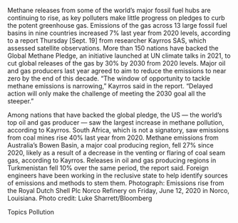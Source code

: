 Methane releases from some of the world’s major fossil fuel hubs are continuing to rise, as key polluters make little progress on pledges to curb the potent greenhouse gas.
Emissions of the gas across 13 large fossil fuel basins in nine countries increased 7% last year from 2020 levels, according to a report Thursday [Sept. 19] from researcher Kayrros SAS, which assessed satellite observations.
More than 150 nations have backed the Global Methane Pledge, an initiative launched at UN climate talks in 2021, to cut global releases of the gas by 30% by 2030 from 2020 levels. Major oil and gas producers last year agreed to aim to reduce the emissions to near zero by the end of this decade.
“The window of opportunity to tackle methane emissions is narrowing,” Kayrros said in the report. “Delayed action will only make the challenge of meeting the 2030 goal all the steeper.”

Among nations that have backed the global pledge, the US — the world’s top oil and gas producer — saw the largest increase in methane pollution, according to Kayrros. South Africa, which is not a signatory, saw emissions from coal mines rise 40% last year from 2020.
Methane emissions from Australia’s Bowen Basin, a major coal producing region, fell 27% since 2020, likely as a result of a decrease in the venting or flaring of coal seam gas, according to Kayrros.
Releases in oil and gas producing regions in Turkmenistan fell 10% over the same period, the report said. Foreign engineers have been working in the reclusive state to help identify sources of emissions and methods to stem them.
Photograph: Emissions rise from the Royal Dutch Shell Plc Norco Refinery on Friday, June 12, 2020 in Norco, Louisiana. Photo credit: Luke Sharrett/Bloomberg

Topics
Pollution
